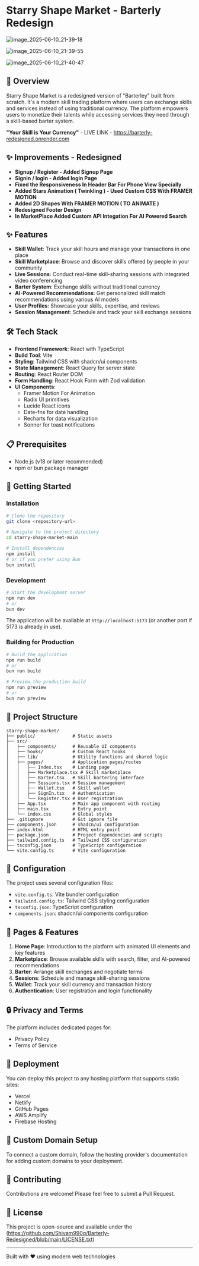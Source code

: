 # Starry Shape Market - Barterly Redesign

![image_2025-06-10_21-39-18](https://github.com/user-attachments/assets/0d340e35-0cbb-4bc0-badc-b237477e91d6)

![image_2025-06-10_21-39-55](https://github.com/user-attachments/assets/bde1a5d9-fe74-4b1e-b83a-a3c26d48e204)

![image_2025-06-10_21-40-47](https://github.com/user-attachments/assets/da88f82f-d31d-4620-8966-c6d1080a3ba7)


## 🚀 Overview

Starry Shape Market is a redesigned version of "Barterley" built from scratch. It's a modern skill trading platform where users can exchange skills and services instead of using traditional currency. The platform empowers users to monetize their talents while accessing services they need through a skill-based barter system.

**"Your Skill is Your Currency"** - LIVE LINK - https://barterly-redesigned.onrender.com

## ✨ Improvements - Redesigned
- **Signup / Register - Added Signup Page**
- **Signin / login - Added login Page**
- **Fixed the Responsiveness In Header Bar For Phone View Specially**
- **Added Stars Animation ( Twinkling ) - Used Custom CSS With FRAMER MOTION**
- **Added 2D Shapes With FRAMER MOTION ( TO ANIMATE )**
- **Redesigned Footer Design**
- **In MarketPlace Added Custom API Integation For AI Powered Search**

## ✨ Features

- **Skill Wallet**: Track your skill hours and manage your transactions in one place
- **Skill Marketplace**: Browse and discover skills offered by people in your community
- **Live Sessions**: Conduct real-time skill-sharing sessions with integrated video conferencing
- **Barter System**: Exchange skills without traditional currency
- **AI-Powered Recommendations**: Get personalized skill match recommendations using various AI models
- **User Profiles**: Showcase your skills, expertise, and reviews
- **Session Management**: Schedule and track your skill exchange sessions

## 🛠️ Tech Stack

- **Frontend Framework**: React with TypeScript
- **Build Tool**: Vite
- **Styling**: Tailwind CSS with shadcn/ui components
- **State Management**: React Query for server state
- **Routing**: React Router DOM
- **Form Handling**: React Hook Form with Zod validation
- **UI Components**:
  - Framer Motion For Animation
  - Radix UI primitives
  - Lucide React icons
  - Date-fns for date handling
  - Recharts for data visualization
  - Sonner for toast notifications

## 📋 Prerequisites

- Node.js (v18 or later recommended)
- npm or bun package manager

## 🚀 Getting Started

### Installation

```sh
# Clone the repository
git clone <repository-url>

# Navigate to the project directory
cd starry-shape-market-main

# Install dependencies
npm install
# or if you prefer using Bun
bun install
```

### Development

```sh
# Start the development server
npm run dev
# or
bun dev
```

The application will be available at `http://localhost:5173` (or another port if 5173 is already in use).

### Building for Production

```sh
# Build the application
npm run build
# or
bun run build

# Preview the production build
npm run preview
# or
bun run preview
```

## 🌟 Project Structure

```
starry-shape-market/
├── public/              # Static assets
├── src/
│   ├── components/      # Reusable UI components
│   ├── hooks/           # Custom React hooks
│   ├── lib/             # Utility functions and shared logic
│   ├── pages/           # Application pages/routes
│   │   ├── Index.tsx    # Landing page
│   │   ├── Marketplace.tsx # Skill marketplace
│   │   ├── Barter.tsx   # Skill bartering interface
│   │   ├── Sessions.tsx # Session management
│   │   ├── Wallet.tsx   # Skill wallet
│   │   ├── SignIn.tsx   # Authentication
│   │   └── Register.tsx # User registration
│   ├── App.tsx          # Main app component with routing
│   ├── main.tsx         # Entry point
│   └── index.css        # Global styles
├── .gitignore           # Git ignore file
├── components.json      # shadcn/ui configuration
├── index.html           # HTML entry point
├── package.json         # Project dependencies and scripts
├── tailwind.config.ts   # Tailwind CSS configuration
├── tsconfig.json        # TypeScript configuration
└── vite.config.ts       # Vite configuration
```

## 🔧 Configuration

The project uses several configuration files:

- `vite.config.ts`: Vite bundler configuration
- `tailwind.config.ts`: Tailwind CSS styling configuration
- `tsconfig.json`: TypeScript configuration
- `components.json`: shadcn/ui components configuration

## 📱 Pages & Features

1. **Home Page**: Introduction to the platform with animated UI elements and key features
2. **Marketplace**: Browse available skills with search, filter, and AI-powered recommendations
3. **Barter**: Arrange skill exchanges and negotiate terms
4. **Sessions**: Schedule and manage skill-sharing sessions
5. **Wallet**: Track your skill currency and transaction history
6. **Authentication**: User registration and login functionality

## 🔒 Privacy and Terms

The platform includes dedicated pages for:
- Privacy Policy
- Terms of Service

## 🚀 Deployment

You can deploy this project to any hosting platform that supports static sites:

- Vercel
- Netlify
- GitHub Pages
- AWS Amplify
- Firebase Hosting

## 🧩 Custom Domain Setup

To connect a custom domain, follow the hosting provider's documentation for adding custom domains to your deployment.

## 🤝 Contributing

Contributions are welcome! Please feel free to submit a Pull Request.

## 📄 License

This project is open-source and available under the (https://github.com/Shivam990q/Barterly-Redesigned/blob/main/LICENSE.txt)

---

Built with ❤️ using modern web technologies
